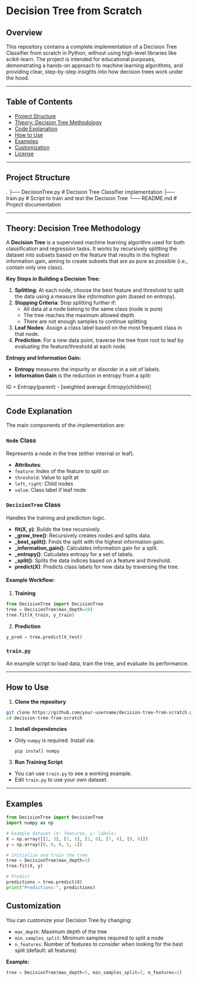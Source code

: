 # Decision Tree from Scratch

## Overview

This repository contains a complete implementation of a Decision Tree Classifier from scratch in Python, without using high-level libraries like scikit-learn. The project is intended for educational purposes, demonstrating a hands-on approach to machine learning algorithms, and providing clear, step-by-step insights into how decision trees work under the hood.

---

## Table of Contents

- [Project Structure](#project-structure)
- [Theory: Decision Tree Methodology](#theory-decision-tree-methodology)
- [Code Explanation](#code-explanation)
- [How to Use](#how-to-use)
- [Examples](#examples)
- [Customization](#customization)
- [License](#license)

---

## Project Structure

.
├── DecisionTree.py # Decision Tree Classifier implementation
├── train.py # Script to train and test the Decision Tree
└── README.md # Project documentation


---

## Theory: Decision Tree Methodology

A **Decision Tree** is a supervised machine learning algorithm used for both classification and regression tasks. It works by recursively splitting the dataset into subsets based on the feature that results in the highest information gain, aiming to create subsets that are as pure as possible (i.e., contain only one class).

**Key Steps in Building a Decision Tree:**

1. **Splitting**: At each node, choose the best feature and threshold to split the data using a measure like *information gain* (based on entropy).
2. **Stopping Criteria**: Stop splitting further if:
    - All data at a node belong to the same class (node is pure)
    - The tree reaches the maximum allowed depth
    - There are not enough samples to continue splitting
3. **Leaf Nodes**: Assign a class label based on the most frequent class in that node.
4. **Prediction**: For a new data point, traverse the tree from root to leaf by evaluating the feature/threshold at each node.

**Entropy and Information Gain:**

- **Entropy** measures the impurity or disorder in a set of labels.
- **Information Gain** is the reduction in entropy from a split:
  
IG = Entropy(parent) - [weighted average Entropy(children)]


---

## Code Explanation

The main components of the implementation are:

### `Node` Class

Represents a node in the tree (either internal or leaf).

- **Attributes**:
- `feature`: Index of the feature to split on
- `threshold`: Value to split at
- `left`, `right`: Child nodes
- `value`: Class label if leaf node

### `DecisionTree` Class

Handles the training and prediction logic.

- **fit(X, y)**: Builds the tree recursively.
- **_grow_tree()**: Recursively creates nodes and splits data.
- **_best_split()**: Finds the split with the highest information gain.
- **_information_gain()**: Calculates information gain for a split.
- **_entropy()**: Calculates entropy for a set of labels.
- **_split()**: Splits the data indices based on a feature and threshold.
- **predict(X)**: Predicts class labels for new data by traversing the tree.

#### Example Workflow:

1. **Training**
  ```python
  from DecisionTree import DecisionTree
  tree = DecisionTree(max_depth=10)
  tree.fit(X_train, y_train)
  ```
2. **Prediction**
  ```python
  y_pred = tree.predict(X_test)
  ```

### `train.py`

An example script to load data, train the tree, and evaluate its performance.

---

## How to Use

1. **Clone the repository**
  ```bash
  git clone https://github.com/your-username/decision-tree-from-scratch.git
  cd decision-tree-from-scratch
  ```

2. **Install dependencies**
  - Only `numpy` is required. Install via:
    ```
    pip install numpy
    ```

3. **Run Training Script**
  - You can use `train.py` to see a working example.
  - Edit `train.py` to use your own dataset.

---

## Examples

```python
from DecisionTree import DecisionTree
import numpy as np

# Example dataset (X: features, y: labels)
X = np.array([[2, 3], [1, 5], [2, 8], [7, 4], [8, 6]])
y = np.array([0, 0, 0, 1, 1])

# Initialize and train the tree
tree = DecisionTree(max_depth=3)
tree.fit(X, y)

# Predict
predictions = tree.predict(X)
print("Predictions:", predictions)
```
## Customization

You can customize your Decision Tree by changing:

- `max_depth`: Maximum depth of the tree
- `min_samples_split`: Minimum samples required to split a node
- `n_features`: Number of features to consider when looking for the best split (default: all features)

**Example:**
```python
tree = DecisionTree(max_depth=5, min_samples_split=3, n_features=2)
```
